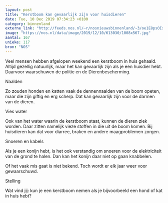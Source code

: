 ```yaml
---
layout: post
title: "Kerstboom kan gevaarlijk zijn voor huisdieren"
date: Tue, 10 Dec 2019 07:34:23 +0100
category: binnenland
externe_link: "http://feeds.nos.nl/~r/nosnieuwsbinnenland/~3/oe1E8psOIs4/2314085"
image: "https://nos.nl/data/image/2019/12/10/613030/1008x567.jpg"
aantal: 167
unieke: 117
bron: "NOS"
---
```


<p>Veel mensen hebben afgelopen weekend een kerstboom in huis gehaald. Altijd gezellig natuurlijk, maar het kan gevaarlijk zijn als je een huisdier hebt. Daarvoor waarschuwen de politie en de Dierenbescherming.</p>
<p>Naalden</p>
<p>Zo zouden honden en katten vaak de dennennaalden van de boom opeten, maar die zijn giftig en erg scherp. Dat kan gevaarlijk zijn voor de darmen van de dieren.</p>
<p>Vies water</p>
<p>Ook van het water waarin de kerstboom staat, kunnen de dieren ziek worden. Daar zitten namelijk vieze stoffen in die uit de boom komen. Bij huisdieren kan dat voor diarree, braken en andere maagproblemen zorgen.</p>
<p>Snoeren en kabels</p>
<p>Als je een konijn hebt, is het ook verstandig om snoeren voor de elektriciteit van de grond te halen. Dan kan het konijn daar niet op gaan knabbelen.</p>
<p>Of het vaak mis gaat is niet bekend. Toch wordt er elk jaar weer voor gewaarschuwd.</p>
<p>Stelling</p>
<p>Wat vind jij: kun je een kerstboom nemen als je bijvoorbeeld een hond of kat in huis hebt?</p><img src="http://feeds.feedburner.com/~r/nosnieuwsbinnenland/~4/oe1E8psOIs4" height="1" width="1" alt=""/>
